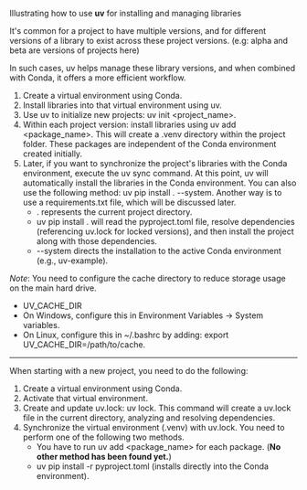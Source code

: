Illustrating how to use **uv** for installing and managing libraries

It's common for a project to have multiple versions, and for different versions of a library to exist across these project versions. (e.g: alpha and beta are versions of projects here)

In such cases, uv helps manage these library versions, and when combined with Conda, it offers a more efficient workflow.

1. Create a virtual environment using Conda.
2. Install libraries into that virtual environment using uv.
3. Use uv to initialize new projects: uv init <project_name>.
4. Within each project version: install libraries using uv add <package_name>. This will create a .venv directory within the project folder. These packages are independent of the Conda environment created initially.
5. Later, if you want to synchronize the project's libraries with the Conda environment, execute the uv sync command. At this point, uv will automatically install the libraries in the Conda environment. You can also use the following method: uv pip install . --system. Another way is to use a requirements.txt file, which will be discussed later.
   - . represents the current project directory.
   - uv pip install . will read the pyproject.toml file, resolve dependencies (referencing uv.lock for locked versions), and then install the project along with those dependencies.
   - --system directs the installation to the active Conda environment (e.g., uv-example).

_Note_: You need to configure the cache directory to reduce storage usage on the main hard drive.
- UV_CACHE_DIR
- On Windows, configure this in Environment Variables -> System variables.
- On Linux, configure this in ~/.bashrc by adding: export UV_CACHE_DIR=/path/to/cache.

---

When starting with a new project, you need to do the following:

1. Create a virtual environment using Conda.
2. Activate that virtual environment.
3. Create and update uv.lock: uv lock. This command will create a uv.lock file in the current directory, analyzing and resolving dependencies.
4. Synchronize the virtual environment (.venv) with uv.lock. You need to perform one of the following two methods.
   - You have to run uv add <package_name> for each package. (**No other method has been found yet.**)
   - uv pip install -r pyproject.toml (installs directly into the Conda environment).